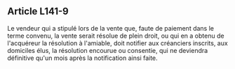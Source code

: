 Article L141-9
----
Le vendeur qui a stipulé lors de la vente que, faute de paiement dans le terme
convenu, la vente serait résolue de plein droit, ou qui en a obtenu de
l'acquéreur la résolution à l'amiable, doit notifier aux créanciers inscrits,
aux domiciles élus, la résolution encourue ou consentie, qui ne deviendra
définitive qu'un mois après la notification ainsi faite.
